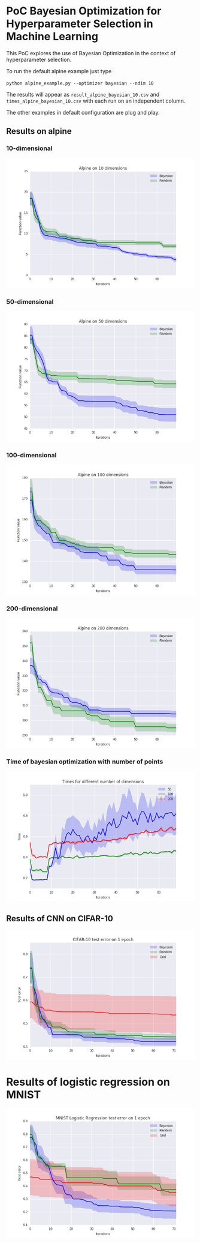 # PoC Bayesian Optimization for Hyperparameter Selection in Machine Learning

This PoC explores the use of Bayesian Optimization in the context of hyperparameter selection.

To run the default alpine example just type

`python alpine_example.py --optimizer bayesian --ndim 10`

The results will appear as `result_alpine_bayesian_10.csv` and `times_alpine_bayesian_10.csv` with each run on an independent column.

The other examples in default configuration are plug and play.

## Results on alpine

### 10-dimensional

![Alt text](results_alpine/results_alpine_10.png?raw=true "Performance on 10-dimensional alpine")

### 50-dimensional

![Alt text](results_alpine/results_alpine_50.png?raw=true "Performance on 50-dimensional alpine")

### 100-dimensional

![Alt text](results_alpine/results_alpine_100.png?raw=true "Performance on 100-dimensional alpine")

### 200-dimensional

![Alt text](results_alpine/results_alpine_200.png?raw=true "Performance on 200-dimensional alpine")

### Time of bayesian optimization with number of points

![Alt text](results_alpine/times_alpine.png?raw=true "Complexity of bayesian optimization")

## Results of CNN on CIFAR-10

![Alt text](results_cifar/results_cifar.png?raw=true "CIFAR-10 results")

# Results of logistic regression on MNIST

![Alt text](results_mnist/results_mnist.png?raw=true "MNIST results")
